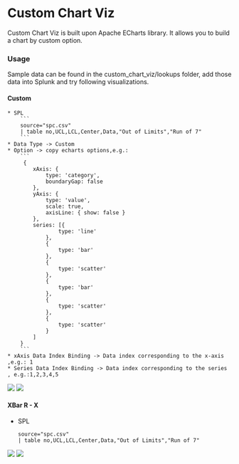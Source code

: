 # Custom Chart Viz
Custom Chart Viz is built upon Apache ECharts library. It allows you to build a chart by custom option.


### Usage
Sample data can be found in the custom_chart_viz/lookups folder, add those data into Splunk and try following visualizations.


#### Custom
    * SPL
        ```
        source="spc.csv" 
        | table no,UCL,LCL,Center,Data,"Out of Limits","Run of 7"
        ```
    * Data Type -> Custom
    * Option -> copy echarts options,e.g.:
        ```
         {  
            xAxis: {
                type: 'category',
                boundaryGap: false
            }, 
            yAxis: {
                type: 'value',
                scale: true,
                axisLine: { show: false }
            },
            series: [{ 
                    type: 'line'
                },
                { 
                    type: 'bar'
                },
                { 
                    type: 'scatter'
                },
                { 
                    type: 'bar' 
                },
                { 
                    type: 'scatter' 
                },
                {
                    type: 'scatter' 
                }
            ]
        }   
        ```
    * xAxis Data Index Binding -> Data index corresponding to the x-axis ,e.g.: 1
    * Series Data Index Binding -> Data index corresponding to the series , e.g.:1,2,3,4,5
![](https://raw.githubusercontent.com/bingyun123/splunk_spc_echarts/master/_screenshot/2.png)
![](https://raw.githubusercontent.com/bingyun123/splunk_spc_echarts/master/_screenshot/3.png)



#### XBar R - X
   * SPL
        ```
        source="spc.csv" 
        | table no,UCL,LCL,Center,Data,"Out of Limits","Run of 7"
        ```
![](https://raw.githubusercontent.com/bingyun123/splunk_spc_echarts/master/_screenshot/1.png)
![](https://raw.githubusercontent.com/bingyun123/splunk_spc_echarts/master/_screenshot/xbar_r_x.png)

